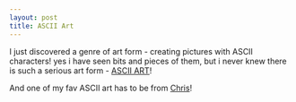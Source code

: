 ```yaml
---
layout: post
title: ASCII Art
---
```


I just discovered a genre of art form - creating pictures with ASCII characters! yes i have seen bits and pieces of them, but i never knew there is such a serious art form - [ASCII ART](http://en.wikipedia.org/wiki/ASCII_art)!

And one of my fav ASCII art has to be from [Chris](http://www.chris.com/ascii/)!
